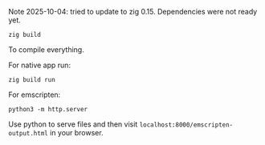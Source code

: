 Note 2025-10-04: tried to update to zig 0.15. Dependencies were not ready yet.

```
zig build
```

To compile everything.

For native app run:

```
zig build run
```

For emscripten:

```
python3 -m http.server
```

Use python to serve files and then visit `localhost:8000/emscripten-output.html` in your browser.
